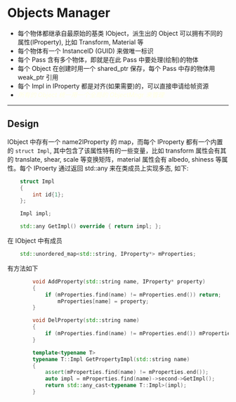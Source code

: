 # Objects Manager

* 每个物体都继承自最原始的基类 IObject，派生出的 Object 可以拥有不同的属性(IProperty), 比如 Transform, Material 等
* 每个物体有一个 InstanceID (GUID) 来做唯一标识
* 每个 Pass 含有多个物体，即就是在此 Pass 中要处理(绘制)的物体
* 每个 Object 在创建时用一个 shared_ptr 保存，每个 Pass 中存的物体用 weak_ptr 引用
* 每个 Impl in IProperty 都是对齐(如果需要)的，可以直接申请给帧资源
* *<font color=lightyellow>所有的 Object 统一用一个全局的 ObjectMngr 来管理</font>*

---

## Design

IObject 中存有一个 name2IProperty 的 map，而每个 IProperty 都有一个内置的 `struct Impl`, 其中包含了该属性特有的一些变量，比如 transform 属性会有其的 translate, shear, scale 等变换矩阵，material 属性会有 albedo, shiness 等属性。每个 IProerty 通过返回 std::any 来在类成员上实现多态, 如下:
```cpp
    struct Impl
    {
        int id{1};
    };

    Impl impl;

    std::any GetImpl() override { return impl; };
```

在 IObject 中有成员
```cpp
    std::unordered_map<std::string, IProperty*> mProperties;
```

有方法如下
```cpp
        void AddProperty(std::string name, IProperty* property)
        {
            if (mProperties.find(name) != mProperties.end()) return;
                mProperties[name] = property;
        }

        void DelProperty(std::string name)
        {
            if (mProperties.find(name) != mProperties.end()) mProperties.erase(mProperties.find(name));
        }

        template<typename T>
        typename T::Impl GetPropertyImpl(std::string name)
        {
            assert(mProperties.find(name) != mProperties.end());
            auto impl = mProperties.find(name)->second->GetImpl();
            return std::any_cast<typename T::Impl>(impl);
        }
```
